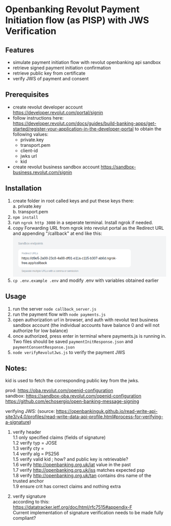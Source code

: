 # Openbanking Revolut Payment Initiation flow (as PISP) with JWS Verification 

## Features 

- simulate payment initiation flow with revolut openbanking api sandbox 
- retrieve signed payment initiation confirmation 
- retrieve public key from certificate 
- verify JWS of payment and consent 

## Prerequisites 

- create revolut developer account https://developer.revolut.com/portal/signin
- follow instructions here: https://developer.revolut.com/docs/guides/build-banking-apps/get-started/register-your-application-in-the-developer-portal to obtain the following values: 
    - private.key 
    - transport.pem 
    - client-id 
    - jwks url
    - kid 
- create revolut business sandbox account https://sandbox-business.revolut.com/signin

## Installation

1. create folder in root called keys and put these keys there:  
    a. private.key  
    b. transport.pem 
2. `npm install` 
3. run `ngrok http 3000` in a seperate terminal. Install ngrok if needed. 
4. copy Forwarding URL from ngrok into revolut portal as the Redirect URL and appending "/callback" at end like this:
![alt text](image.png)
5. `cp .env.example .env` and modify .env with variables obtained earlier


## Usage 

1. run the server `node callback_server.js`
2. run the payment flow with `node payments.js` 
3. open authorization url in browser, and auth with revolut test business sandbox account (the individual accounts have balance 0 and will not authorize for low balance)
4. once authorized, press enter in terminal where payments.js is running in. Two files should be saved `paymentInitResponse.json` and `paymentConsentResponse.json`
5. `node verifyRevolutJws.js` to verify the payment JWS



## Notes: 
kid is used to fetch the corresponding public key from the jwks.   

prod: https://oba.revolut.com/openid-configuration  
sandbox: https://sandbox-oba.revolut.com/openid-configuration  
https://github.com/echosergio/open-banking-message-signing  


verifying JWS: 
(source: https://openbankinguk.github.io/read-write-api-site3/v4.0/profiles/read-write-data-api-profile.html#process-for-verifying-a-signature)  

1. verify header   
    1.1 only specified claims (fields of signature)  
    1.2 verify typ = JOSE  
    1.3 verify cty =   
    1.4 verify alg = PS256  
    1.5 verify valid kid ; how? and public key is retrievable?   
    1.6 verify http://openbanking.org.uk/iat value in the past   
    1.7 verify http://openbanking.org.uk/iss matches expected psp   
    1.8 verify http://openbanking.org.uk/tan contains dns name of the trusted anchor   
    1.9 ensure crit has correct claims and nothing extra  

2. verify signature   
according to this: https://datatracker.ietf.org/doc/html/rfc7515#appendix-F  
Current implementation of signature verification needs to be made fully compliant?   

